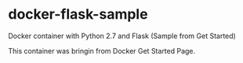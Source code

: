 # docker-flask-sample
Docker container with Python 2.7 and Flask (Sample from Get Started)

This container was bringin from Docker Get Started Page.
